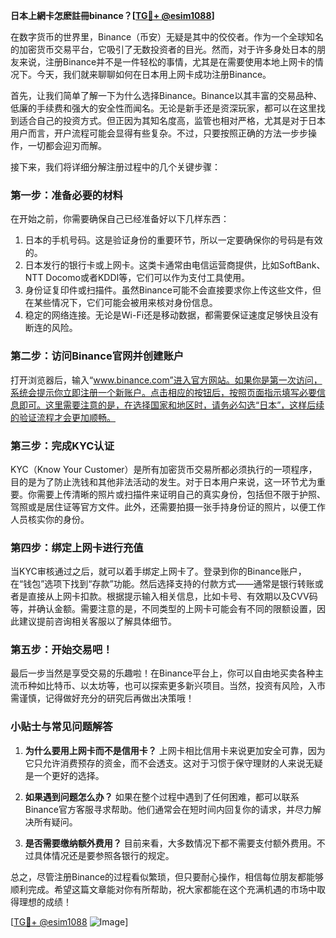 **日本上網卡怎麽註冊binance？[[TG💪+ @esim1088](https://t.me/s/esim1088)]**

在数字货币的世界里，Binance（币安）无疑是其中的佼佼者。作为一个全球知名的加密货币交易平台，它吸引了无数投资者的目光。然而，对于许多身处日本的朋友来说，注册Binance并不是一件轻松的事情，尤其是在需要使用本地上网卡的情况下。今天，我们就来聊聊如何在日本用上网卡成功注册Binance。

首先，让我们简单了解一下为什么选择Binance。Binance以其丰富的交易品种、低廉的手续费和强大的安全性而闻名。无论是新手还是资深玩家，都可以在这里找到适合自己的投资方式。但正因为其知名度高，监管也相对严格，尤其是对于日本用户而言，开户流程可能会显得有些复杂。不过，只要按照正确的方法一步步操作，一切都会迎刃而解。

接下来，我们将详细分解注册过程中的几个关键步骤：

### 第一步：准备必要的材料

在开始之前，你需要确保自己已经准备好以下几样东西：
1. 日本的手机号码。这是验证身份的重要环节，所以一定要确保你的号码是有效的。
2. 日本发行的银行卡或上网卡。这类卡通常由电信运营商提供，比如SoftBank、NTT Docomo或者KDDI等，它们可以作为支付工具使用。
3. 身份证复印件或扫描件。虽然Binance可能不会直接要求你上传这些文件，但在某些情况下，它们可能会被用来核对身份信息。
4. 稳定的网络连接。无论是Wi-Fi还是移动数据，都需要保证速度足够快且没有断连的风险。

### 第二步：访问Binance官网并创建账户

打开浏览器后，输入“www.binance.com”进入官方网站。如果你是第一次访问，系统会提示你立即注册一个新账户。点击相应的按钮后，按照页面指示填写必要信息即可。这里需要注意的是，在选择国家和地区时，请务必勾选“日本”，这样后续的验证流程才会更加顺畅。

### 第三步：完成KYC认证

KYC（Know Your Customer）是所有加密货币交易所都必须执行的一项程序，目的是为了防止洗钱和其他非法活动的发生。对于日本用户来说，这一环节尤为重要。你需要上传清晰的照片或扫描件来证明自己的真实身份，包括但不限于护照、驾照或是居住证等官方文件。此外，还需要拍摄一张手持身份证的照片，以便工作人员核实你的身份。

### 第四步：绑定上网卡进行充值

当KYC审核通过之后，就可以着手绑定上网卡了。登录到你的Binance账户，在“钱包”选项下找到“存款”功能。然后选择支持的付款方式——通常是银行转账或者是直接从上网卡扣款。根据提示输入相关信息，比如卡号、有效期以及CVV码等，并确认金额。需要注意的是，不同类型的上网卡可能会有不同的限额设置，因此建议提前咨询相关客服以了解具体细节。

### 第五步：开始交易吧！

最后一步当然是享受交易的乐趣啦！在Binance平台上，你可以自由地买卖各种主流币种如比特币、以太坊等，也可以探索更多新兴项目。当然，投资有风险，入市需谨慎，记得做好充分的研究后再做出决策哦！

### 小贴士与常见问题解答

1. **为什么要用上网卡而不是信用卡？**
   上网卡相比信用卡来说更加安全可靠，因为它只允许消费预存的资金，而不会透支。这对于习惯于保守理财的人来说无疑是一个更好的选择。

2. **如果遇到问题怎么办？**
   如果在整个过程中遇到了任何困难，都可以联系Binance官方客服寻求帮助。他们通常会在短时间内回复你的请求，并尽力解决所有疑问。

3. **是否需要缴纳额外费用？**
   目前来看，大多数情况下都不需要支付额外费用。不过具体情况还是要参照各银行的规定。

总之，尽管注册Binance的过程看似繁琐，但只要耐心操作，相信每位朋友都能够顺利完成。希望这篇文章能对你有所帮助，祝大家都能在这个充满机遇的市场中取得理想的成绩！

[[TG💪+ @esim1088](https://t.me/s/esim1088) ![Image](https://i.postimg.cc/4NQfJmqS/Snipaste-2025-05-13-00-14-12.png)]